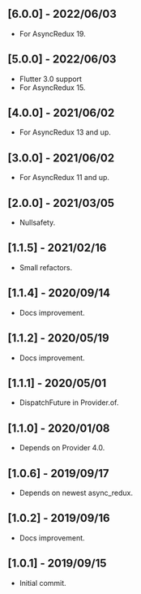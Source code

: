 ## [6.0.0] - 2022/06/03

* For AsyncRedux 19.

## [5.0.0] - 2022/06/03

* Flutter 3.0 support
* For AsyncRedux 15.

## [4.0.0] - 2021/06/02

* For AsyncRedux 13 and up.

## [3.0.0] - 2021/06/02

* For AsyncRedux 11 and up.

## [2.0.0] - 2021/03/05

* Nullsafety.

## [1.1.5] - 2021/02/16

* Small refactors.

## [1.1.4] - 2020/09/14

* Docs improvement.

## [1.1.2] - 2020/05/19

* Docs improvement.

## [1.1.1] - 2020/05/01

* DispatchFuture in Provider.of.

## [1.1.0] - 2020/01/08

* Depends on Provider 4.0.

## [1.0.6] - 2019/09/17

* Depends on newest async_redux.

## [1.0.2] - 2019/09/16

* Docs improvement.

## [1.0.1] - 2019/09/15

* Initial commit.


